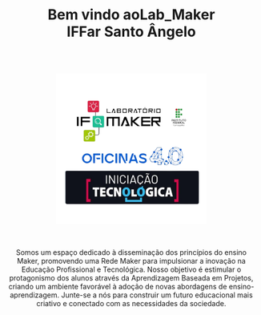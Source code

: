 <h1 align=center>Bem vindo aoLab_Maker <br>IFFar Santo Ângelo</h1>

</br></br>
<div align="center">
<code><img alt="Logo" height="300" width="300" src="https://github.com/OrganizationLabIfMakerSan/.github/blob/main/profile/img/logoIfMakerSanTrnasp.png"></img></code>
</div>


</br><div align="center">
      <p>Somos um espaço dedicado à disseminação dos princípios do ensino Maker, promovendo uma Rede Maker para impulsionar a inovação na Educação Profissional e Tecnológica. Nosso objetivo é estimular o protagonismo dos alunos através da Aprendizagem Baseada em Projetos, criando um ambiente favorável à adoção de novas abordagens de ensino-aprendizagem. Junte-se a nós para construir um futuro educacional mais criativo e conectado com as necessidades da sociedade.
      </p>
</div>
